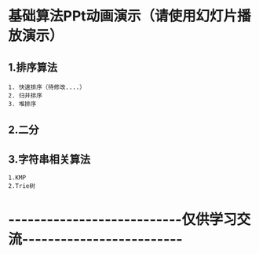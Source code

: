 # 基础算法PPt动画演示（请使用幻灯片播放演示）
## 1.排序算法
    1. 快速排序（待修改....）
    2. 归并排序
    3. 堆排序
## 2.二分

## 3.字符串相关算法
    1.KMP
    2.Trie树
    
    

# ---------------------------仅供学习交流-------------------------
